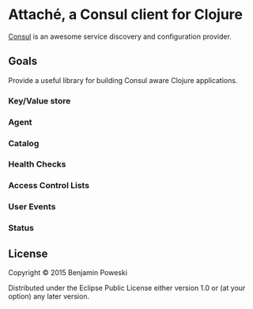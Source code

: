 # Attaché, a Consul client for Clojure

[Consul](https://www.consul.io) is an awesome service discovery and configuration provider.

## Goals

Provide a useful library for building Consul aware Clojure applications.

### Key/Value store

### Agent

### Catalog

### Health Checks

### Access Control Lists

### User Events

### Status

## License

Copyright © 2015 Benjamin Poweski

Distributed under the Eclipse Public License either version 1.0 or (at
your option) any later version.

